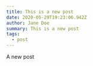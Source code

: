```yaml
---
title: This is a new post
date: 2020-05-29T19:23:06.942Z
author: Jane Doe
summary: This is a new post
tags:
  - post
---
```

A new post